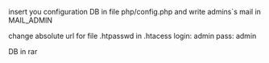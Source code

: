 insert you configuration DB in file php/config.php and write admins`s mail in MAIL_ADMIN

change absolute url for file .htpasswd in .htacess
login: admin  pass: admin

DB in rar